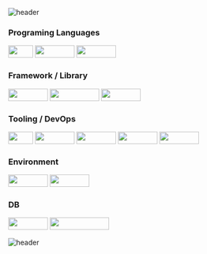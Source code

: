 ![header](https://capsule-render.vercel.app/api?type=slice&text=Hello%World&animation=twinkling&color=gradient&customColorList=0,2,2,5,30)

### Programing Languages
<img src="https://img.shields.io/badge/Java-FB542B?style=flat&&logoColor=white" style="width:50px; height: 25px"/> <img src="https://img.shields.io/badge/JavaScript-F7DF1E?style=flat&logo=JavaScript&logoColor=black" style="width:80px; height: 25px"/> <img src="https://img.shields.io/badge/C Sharp-239120?style=flat&logo=C Sharp&logoColor=white" style="width:80px; height: 25px"/>  
 
### Framework / Library
<img src="https://img.shields.io/badge/Spring-6DB33F?style=flat&logo=Spring&logoColor=white" style="width:80px; height: 25px"/> <img src="https://img.shields.io/badge/Spring Boot-6DB33F?style=flat&logo=Spring Boot&logoColor=white" style="width:100px; height: 25px"/> <img src="https://img.shields.io/badge/jQuery-0769AD?style=flat&logo=jQuery&logoColor=white" style="width:80px; height: 25px"/> 
 
### Tooling / DevOps
<img src="https://img.shields.io/badge/Git-F05032?style=flat&logo=Git&logoColor=white" style="width:50px; height: 25px"/> <img src="https://img.shields.io/badge/GitHub-181717?style=flat&logo=GitHub&logoColor=white" style="width:80px; height: 25px"/> <img src="https://img.shields.io/badge/GitLab-FC6D26?style=flat&logo=GitLab&logoColor=white" style="width:80px; height: 25px"/>  <img src="https://img.shields.io/badge/Docker-2496ED?style=flat&logo=Docker&logoColor=white" style="width:80px; height: 25px"/> <img src="https://img.shields.io/badge/Jenkins-D24939?style=flat&logo=Jenkins&logoColor=white" style="width:80px; height: 25px"/> 
 
### Environment
<img src="https://img.shields.io/badge/Ubuntu-E95420?style=flat&logo=Ubuntu&logoColor=white" style="width:80px; height: 25px"/> <img src="https://img.shields.io/badge/Amazon EC2-FF9900?style=flat&logo=Amazon EC2&logoColor=white" style="width:80px; height: 25px"/> 
 
### DB
<img src="https://img.shields.io/badge/MariaDB-003545?style=flat&logo=MariaDB&logoColor=white" style="width:80px; height: 25px"/> <img src="https://img.shields.io/badge/Microsoft SQL Server-CC2927?style=flat&logo=Microsoft SQL Server&logoColor=white" style="width:120px; height: 25px"/>


![header](https://capsule-render.vercel.app/api?type=slice&animation=twinkling&color=gradient&customColorList=0,2,2,5,30)
